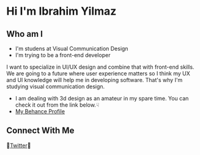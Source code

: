 # Hi I'm Ibrahim Yilmaz 

## Who am I

- I'm studens at Visual Communication Design
- I'm trying to be a front-end developer


I want to specialize in UI/UX design and combine that with front-end skills. We are going to a future where user experience matters so I think my UX and UI knowledge will help me in developing software. That's why I'm studying visual communication design.


- I am dealing with 3d design as an amateur in my spare time. You can check it out from the link below.☟
- [My Behance Profile](https://www.behance.net/ibrahimylmaz3)

## Connect With Me


🔵[Twitter](https://twitter.com/ibossmu)🔵  



